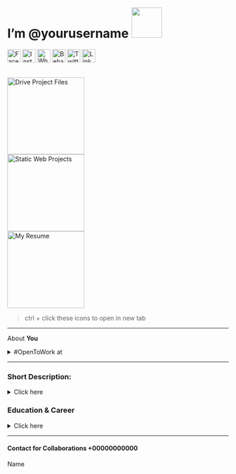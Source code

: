 # I’m **@yourusername** <img src="https://github.com/TheDudeThatCode/TheDudeThatCode/blob/master/Assets/Designer.gif" width="69"> <br>
<div>
<a href="#" target="_blank"><img src="https://i.ibb.co/4SGzBnh/image-1.png" width="30" alt="Facebook" /></a>
<a href="#" target="_blank"><img src="https://i.ibb.co/bJgKQ6Q/image-2.png" width="30" alt="Instagram" /></a>
<a href="#" target="_blank"><img src="https://i.ibb.co/qNps1dh/image-3.png" width="30" alt="Whatsapp" /></a>
<a href="#" target="_blank"><img src="https://i.ibb.co/g9z5Q3F/image-4.png" width="30" alt="Behance" /></a>
<a href="#" target="_blank"><img src="https://i.ibb.co/WnGRMd4/image-5.png" width="30" alt="Twitter" /></a>
<a href="#" target="_blank"><img src="https://i.ibb.co/qyyNd5L/image-7.png" width="30" alt="LinkedIn" /></a>
</div>
<br>

<a href="#" target="_blank"><img src="https://user-images.githubusercontent.com/75234157/192087180-0421ad12-647d-4fb6-b4fb-26996739dd3e.png" width="175" alt="Drive Project Files" /></a><br>
<a href="#" target="_blank"><img src="https://user-images.githubusercontent.com/75234157/192087078-fdc7a2cf-3a10-4ebb-ba95-23f43e4b1afe.png" width="175" alt="Static Web Projects"/></a><br>
<a href="#" target="_blank"><img src="https://user-images.githubusercontent.com/75234157/192087198-10a168a4-6997-4cee-8c90-bfa33fcc9703.png" width="175" alt="My Resume"/></a>
> ctrl + click these icons to open in new tab <br>
</div>

-----

 About **You** <br>

<details><summary>#OpenToWork at</summary>

- Your skills
and more....

</details> 

------

### **Short Description:** <br>
<details><summary>Click here</summary>

- your tldr description
<br><br>

</details>

### **Education & Career** <br>
<details><summary>Click here</summary>

</details>

------

#### Contact for Collaborations +00000000000 <br>
Name  <br>

